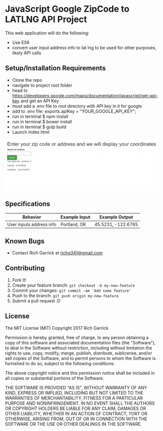 # JavaScript Google ZipCode to LATLNG API Project
This web application will do the following:

* Use ES6
* convert user input address info to lat lng to be used for other purposes, likely API calls



## Setup/Installation Requirements

* Clone the repo
* navigate to  project root folder
* head to https://developers.google.com/maps/documentation/javascript/get-api-key and get an API Key
* must add a .env file to root directory with API key in it for google
* add to .env file: exports.apiKey = "YOUR_GOOGLE_API_KEY";
* run in terminal $ npm install
* run in terminal $ bower install
* run in terminal $ gulp build
* Launch Index.html

![Screenshot](./screenshot01.png)


## Specifications

| Behavior      | Example Input         | Example Output        |
| ------------- | ------------- | ------------- |
| User inputs address info | Portland, OR | 45.5231, -122.6765 |



## Known Bugs
* Contact Rich Garrick at <richg341@gmail.com>

## Contributing

1. Fork it!
2. Create your feature branch: `git checkout -b my-new-feature`
3. Commit your changes: `git commit -am 'Add some feature'`
4. Push to the branch: `git push origin my-new-feature`
5. Submit a pull request :D


## License
The MIT License (MIT)
Copyright 2017 Rich Garrick

Permission is hereby granted, free of charge, to any person obtaining a copy of this software and associated documentation files (the "Software"), to deal in the Software without restriction, including without limitation the rights to use, copy, modify, merge, publish, distribute, sublicense, and/or sell copies of the Software, and to permit persons to whom the Software is furnished to do so, subject to the following conditions:

The above copyright notice and this permission notice shall be included in all copies or substantial portions of the Software.

THE SOFTWARE IS PROVIDED "AS IS", WITHOUT WARRANTY OF ANY KIND, EXPRESS OR IMPLIED, INCLUDING BUT NOT LIMITED TO THE WARRANTIES OF MERCHANTABILITY, FITNESS FOR A PARTICULAR PURPOSE AND NONINFRINGEMENT. IN NO EVENT SHALL THE AUTHORS OR COPYRIGHT HOLDERS BE LIABLE FOR ANY CLAIM, DAMAGES OR OTHER LIABILITY, WHETHER IN AN ACTION OF CONTRACT, TORT OR OTHERWISE, ARISING FROM, OUT OF OR IN CONNECTION WITH THE SOFTWARE OR THE USE OR OTHER DEALINGS IN THE SOFTWARE.
